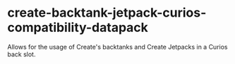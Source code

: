 # create-backtank-jetpack-curios-compatibility-datapack
Allows for the usage of Create's backtanks and Create Jetpacks in a Curios back slot.
